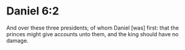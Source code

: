 # Daniel 6:2

And over these three presidents; of whom Daniel [was] first: that the princes might give accounts unto them, and the king should have no damage.